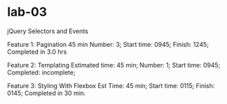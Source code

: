 # lab-03

jQuery Selectors and Events

Feature 1: Pagination
45 min
Number: 3;
Start time: 0945;
Finish: 1245;
Completed in 3.0 hrs


Feature 2: Templating
Estimated time: 45 min;
Number: 1;
Start time: 0945;
Completed: incomplete;


Feature 3: Styling With Flexbox
Est Time: 45 min;
Start time: 0115;
Finish: 0145;
Completed in 30 min.


